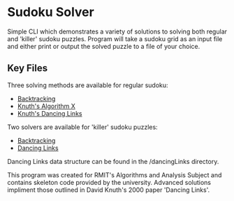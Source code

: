 # Sudoku Solver

Simple CLI which demonstrates a variety of solutions to solving both regular and 'killer' sudoku puzzles.
Program will take a sudoku grid as an input file and either print or output the solved puzzle to a file of your choice.

## Key Files

Three solving methods are available for regular sudoku:
- [Backtracking](solver/BackTrackingSolver.java)
- [Knuth's Algorithm X](solver/AlgorXSolver.java)
- [Knuth's Dancing Links](solver/DancingLinksSolver.java)

Two solvers are available for 'killer' sudoku puzzles:
- [Backtracking](solver/KillerBackTrackingSolver.java)
- [Dancing Links](solver/KillerAdvancedSolver.java)

Dancing Links data structure can be found in the /dancingLinks 
directory.

This program was created for RMIT's Algorithms and Analysis Subject and contains skeleton code provided by the university.
Advanced solutions impliment those outlined in David Knuth's 2000 paper 'Dancing Links'.
